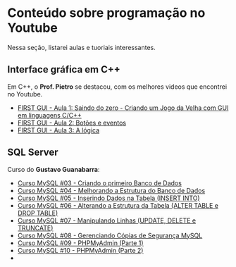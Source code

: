# Conteúdo sobre programação no Youtube

Nessa seção, listarei aulas e tuoriais interessantes.

## Interface gráfica em C++

Em C++, o **Prof. Pietro** se destacou, com os melhores videos que encontrei no Youtube.
- [FIRST GUI - Aula 1: Saindo do zero - Criando um Jogo da Velha com GUI em linguagens C/C++](https://www.youtube.com/watch?v=fcbjAWhVmME&t=567s)
- [FIRST GUI - Aula 2: Botões e eventos](https://www.youtube.com/watch?v=BmswL3UnBAA&t=404s)
- [FIRST GUI - Aula 3: A lógica](https://www.youtube.com/watch?v=WJK8C3eHt4A)

## SQL Server

Curso do **Gustavo Guanabarra**:
- [Curso MySQL #03 - Criando o primeiro Banco de Dados](https://www.youtube.com/watch?v=m9YPlX0fcJk)
- [Curso MySQL #04 - Melhorando a Estrutura do Banco de Dados](https://www.youtube.com/watch?v=cHLKtALWDos)
- [Curso MySQL #05 - Inserindo Dados na Tabela (INSERT INTO)](https://www.youtube.com/watch?v=NCG9niOlm40)
- [Curso MySQL #06 - Alterando a Estrutura da Tabela (ALTER TABLE e DROP TABLE)](https://www.youtube.com/watch?v=To9qUcEMuY0)
- [Curso MySQL #07 - Manipulando Linhas (UPDATE, DELETE e TRUNCATE)](https://www.youtube.com/watch?v=wXViczeTr6Q)
- [Curso MySQL #08 - Gerenciando Cópias de Segurança MySQL](https://www.youtube.com/watch?v=w6OYS_M7hTM)
- [Curso MySQL #09 - PHPMyAdmin (Parte 1)](https://www.youtube.com/watch?v=OaPMvrA0cA4)
- [Curso MySQL #10 - PHPMyAdmin (Parte 2)](https://www.youtube.com/watch?v=OaPMvrA0cA4)
- 

